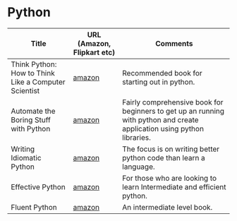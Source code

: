 # Python 

| Title                                           | URL (Amazon, Flipkart etc) | Comments| 
|-------------------------------------------------|----------------------------|---------|
| Think Python: How to Think Like a Computer Scientist |[amazon](http://www.amazon.in/Think-Python-2nd-Allen-Downey/dp/9352134753/) | Recommended book for starting out in python. |
| Automate the Boring Stuff with Python           |[amazon](http://www.amazon.in/Automate-Boring-Python-Albert-Sweigart/dp/1593275994/)| Fairly comprehensive book for beginners to get up an running with python and create application using python libraries. |
| Writing Idiomatic Python                        | [amazon](http://www.amazon.in/Writing-Idiomatic-Python-2-7-3-Knupp/dp/1482372177) | The focus is on writing better python code than learn a language. |
| Effective Python                                | [amazon](http://www.amazon.in/Effective-Python-Specific-Write-Better/dp/9332552363/)| For those who are looking to learn Intermediate and efficient python. |
| Fluent Python                                | [amazon](https://www.amazon.in/Fluent-Python-Concise-Effective-Programming/dp/1491946008)| An intermediate level book. |
